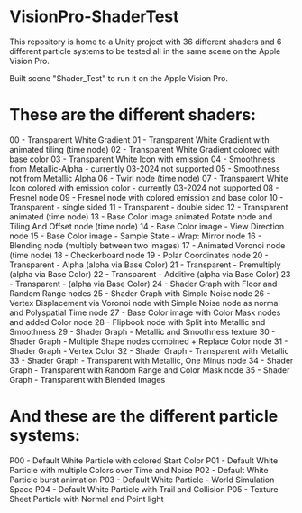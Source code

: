 # VisionPro-ShaderTest
This repository is home to a Unity project with 36 different shaders and 6 different particle systems to be tested all in the same scene on the Apple Vision Pro. 

Built scene "Shader_Test" to run it on the Apple Vision Pro.

# These are the different shaders:

00 - Transparent White Gradient
01 - Transparent White Gradient with animated tiling (time node)
02 - Transparent White Gradient colored with base color
03 - Transparent White Icon with emission
04 - Smoothness from Metallic-Alpha - currently 03-2024 not supported
05 - Smoothness not from Metallic Alpha
06 - Twirl node (time node)
07 - Transparent White Icon colored with emission color - currently 03-2024 not supported
08 - Fresnel node
09 - Fresnel node with colored emission and base color
10 - Transparent - single sided
11 - Transparent - double sided
12 - Transparent animated (time node)
13 - Base Color image animated Rotate node and Tiling And Offset node (time node)
14 - Base Color image - View Direction node
15 - Base Color image - Sample State - Wrap: Mirror node
16 - Blending node (multiply between two images)
17 - Animated Voronoi node (time node)
18 - Checkerboard node
19 - Polar Coordinates node
20 - Transparent - Alpha (alpha via Base Color)
21 - Transparent -  Premultiply (alpha via Base Color)
22 - Transparent - Additive (alpha via Base Color)
23 - Transparent -  (alpha via Base Color)
24 - Shader Graph with Floor and Random Range nodes
25 - Shader Graph with Simple Noise node
26 - Vertex Displacement via Voronoi node with Simple Noise node as normal and Polyspatial Time node
27 - Base Color image with Color Mask nodes and added Color node
28 - Flipbook node with Split into Metallic and Smoothness
29 - Shader Graph - Metallic and Smoothness texture
30 - Shader Graph - Multiple Shape nodes combined + Replace Color node
31 - Shader Graph - Vertex Color
32 - Shader Graph - Transparent with Metallic
33 - Shader Graph - Transparent with Metallic, One Minus node
34 - Shader Graph - Transparent with Random Range and Color Mask node
35 - Shader Graph - Transparent with Blended Images

# And these are the different particle systems:

P00 - Default White Particle with colored Start Color
P01 - Default White Particle with multiple Colors over Time and Noise
P02 - Default White Particle burst animation
P03 - Default White Particle - World Simulation Space
P04 - Default White Particle with Trail and Collision
P05 - Texture Sheet Particle with Normal and Point light
